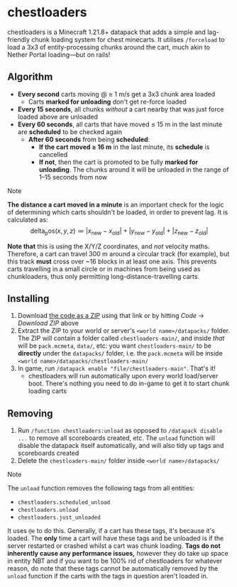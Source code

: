 # chestloaders

chestloaders is a Minecraft 1.21.8+ datapack that adds a simple and lag-friendly chunk loading system  for chest minecarts. It utilises `/forceload` to load a 3x3 of entity-processing chunks around the cart, much akin to Nether Portal loading—but on rails!

## Algorithm
* **Every second** carts moving @ ≥ 1 m/s get a 3x3 chunk area loaded
	* Carts **marked for unloading** don't get re-force loaded
* **Every 15 seconds**, all chunks _without_ a cart nearby that was just force loaded above are unloaded
* **Every 60 seconds**, all carts that have moved ≤ 15 m in the last minute are **scheduled** to be checked again
	* **After 60 seconds** from being **scheduled**:
		* **If the cart moved ≥ 16 m** in the last minute, its **schedule** is cancelled
		* **If not**, then the cart is promoted to be fully **marked for unloading**. The chunks around it will be unloaded in the range of 1–15 seconds from now

> [!note]
> **The distance a cart moved in a minute** is an important check for the logic of determining which carts shouldn't be loaded, in order to prevent lag. It is calculated as:<br>
> $$\mathrm{delta_pos}(x, y, z) \coloneqq \left|x_\mathrm{new} - x_\mathrm{old}\right| + \left|y_\mathrm{new} - y_\mathrm{old}\right| + \left|z_\mathrm{new} - z_\mathrm{old}\right|$$
> 
> **Note that** this is using the X/Y/Z coordinates, and _not_ velocity maths. Therefore, a cart can travel 300 m around a circular track (for example), but this track **must** cross over ~16 blocks in at least one axis. This prevents carts travelling in a small circle or in machines from being used as chunkloaders, thus only permitting long-distance-travelling carts.

## Installing
1. Download [the code as a ZIP](https://github.com/toydotgame/chestloaders/archive/refs/heads/main.zip) using that link or by hitting _Code_ → _Download ZIP_ above
2. Extract the ZIP to your world or server's `<world name>/datapacks/` folder. The ZIP will contain a folder called `chestloaders-main/`, and inside _that_ will be `pack.mcmeta`, `data/`, etc: you want `chestloaders-main/` to be **directly** under the `datapacks/` folder, i.e. the `pack.mcmeta` will be inside `<world name>/datapacks/chestloaders-main/`
3. In game, run `/datapack enable "file/chestloaders-main"`. That's it!
	* chestloaders will run automatically upon every world load/server boot. There's nothing you need to do in-game to get it to start chunk loading carts

## Removing
1. Run `/function chestloaders:unload` as opposed to `/datapack disable ...` to remove all scoreboards created, etc. The `unload` function will disable the datapack itself automatically, and will also tidy up tags and scoreboards created
2. Delete the `chestloaders-main/` folder inside `<world name>/datapacks/`

> [!note]
> The `unload` function removes the following tags from all entities:
> * `chestloaders.scheduled_unload`
> * `chestloaders.unload`
> * `chestloaders.just_unloaded`
> 
> It uses `@e` to do this. Generally, if a cart has these tags, it's because it's loaded. The **only** time a cart will have these tags and be unloaded is if the server restarted or crashed whilst a cart was chunk loading.
> **Tags do not inherently cause any performance issues,** however they do take up space in entity NBT and if you want to be 100% rid of chestloaders for whatever reason, do note that these tags cannot be automatically removed by the `unload` function if the carts with the tags in question aren't loaded in.
